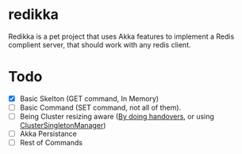 redikka
=======

Redikka is a pet project that uses Akka features to implement a Redis complient server, that should work with any redis client.

Todo
=====
- [x] Basic Skelton (GET command, In Memory)
- [ ] Basic Command (SET command, not all of them).
- [ ] Being Cluster resizing aware ([By doing handovers](https://groups.google.com/forum/#!msg/akka-user/aIBAnHex5Wg/nIz41GEpAPUJ), or using [ClusterSingletonManager](http://doc.akka.io/api/akka/2.1.1/index.html#akka.contrib.pattern.ClusterSingletonManager))
- [ ] Akka Persistance 
- [ ] Rest of Commands
